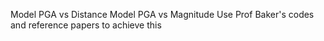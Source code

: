 Model PGA vs Distance
Model PGA vs Magnitude
Use Prof Baker's codes and reference papers to achieve this
